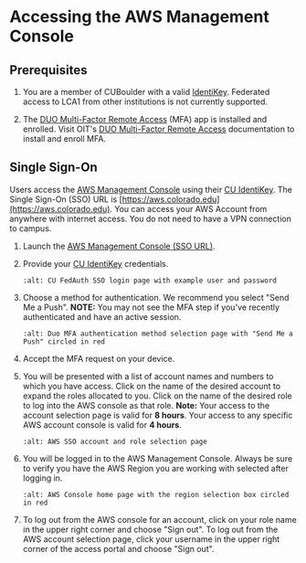 # Accessing the AWS Management Console

## Prerequisites

1. You are a member of CUBoulder with a valid [IdentiKey](https://oit.colorado.edu/services/identity-access-management/identikey). Federated access to LCA1 from other institutions is not currently supported.

2. The [DUO Multi-Factor Remote Access](https://oit.colorado.edu/services/identity-access-management/multi-factor-remote-access) (MFA) app is installed and enrolled. Visit OIT's [DUO Multi-Factor Remote Access](https://oit.colorado.edu/services/identity-access-management/multi-factor-remote-access) documentation to install and enroll MFA.

## Single Sign-On

Users access the [AWS Management Console](https://aws.colorado.edu) using their [CU IdentiKey](https://oit.colorado.edu/services/identity-access-management/identikey).
The Single Sign-On (SSO) URL is [https://aws.colorado.edu](https://aws.colorado.edu).
You can access your AWS Account from anywhere with internet access. You do not need to have a VPN connection to campus.

1. Launch the [AWS Management Console (SSO URL)](https://aws.colorado.edu).
2. Provide your [CU IdentiKey](https://oit.colorado.edu/services/identity-access-management/identikey) credentials.
    ```{image} images/aws-console-access/login.png
    :alt: CU FedAuth SSO login page with example user and password
    ```
3. Choose a method for authentication. We recommend you select "Send Me a Push". **NOTE:** You may not see the MFA step if you've recently authenticated and have an active session.
    ```{image} images/aws-console-access/mfa.png
    :alt: Duo MFA authentication method selection page with "Send Me a Push" circled in red
    ```
4. Accept the MFA request on your device.
5. You will be presented with a list of account names and numbers to which you have access. Click on the name of the desired account to expand the roles allocated to you. Click on the name of the desired role to log into the AWS console as that role. **Note:** Your access to the account selection page is valid for **8 hours**. Your access to any specific AWS account console is valid for **4 hours**.
    ```{image} images/aws-console-access/select-role.png
    :alt: AWS SSO account and role selection page
    ```
6. You will be logged in to the AWS Management Console. Always be sure to verify you have the AWS Region you are working with selected after logging in.
    ```{image} images/aws-console-access/select-region.png
    :alt: AWS Console home page with the region selection box circled in red
    ```

7. To log out from the AWS console for an account, click on your role name in the upper right corner and choose "Sign out". To log out from the AWS account selection page, click your username in the upper right corner of the access portal and choose "Sign out".
